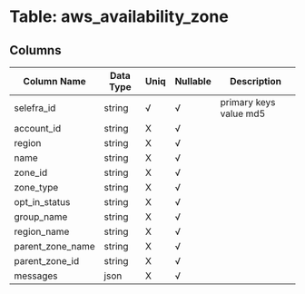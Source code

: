 # Table: aws_availability_zone

## Columns 

|  Column Name   |  Data Type  | Uniq | Nullable | Description | 
|  ----  | ----  | ----  | ----  | ---- | 
| selefra_id | string | √ | √ | primary keys value md5 | 
| account_id | string | X | √ |  | 
| region | string | X | √ |  | 
| name | string | X | √ |  | 
| zone_id | string | X | √ |  | 
| zone_type | string | X | √ |  | 
| opt_in_status | string | X | √ |  | 
| group_name | string | X | √ |  | 
| region_name | string | X | √ |  | 
| parent_zone_name | string | X | √ |  | 
| parent_zone_id | string | X | √ |  | 
| messages | json | X | √ |  | 


